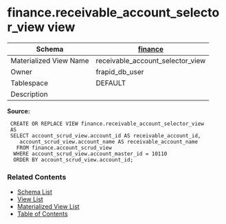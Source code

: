 # finance.receivable_account_selector_view view

| Schema | [finance](../../schemas/finance.md) |
| ------ | ----------------------------------------------- |
| Materialized View Name | receivable_account_selector_view |
| Owner | frapid_db_user |
| Tablespace | DEFAULT |
| Description |  |

**Source:**

```plpgsql
 CREATE OR REPLACE VIEW finance.receivable_account_selector_view
 AS
 SELECT account_scrud_view.account_id AS receivable_account_id,
    account_scrud_view.account_name AS receivable_account_name
   FROM finance.account_scrud_view
  WHERE account_scrud_view.account_master_id = 10110
  ORDER BY account_scrud_view.account_id;
```


### Related Contents
* [Schema List](../../schemas.md)
* [View List](../../views.md)
* [Materialized View List](../../materialized-views.md)
* [Table of Contents](../../README.md)

